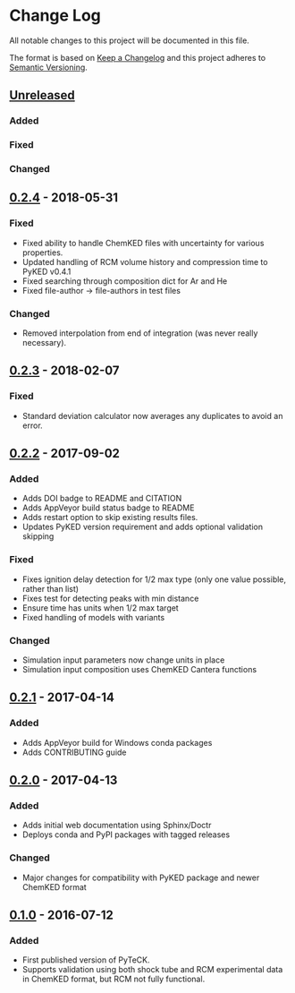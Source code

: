 # Change Log
All notable changes to this project will be documented in this file.

The format is based on [Keep a Changelog](http://keepachangelog.com/)
and this project adheres to [Semantic Versioning](http://semver.org/).

## [Unreleased]
### Added

### Fixed

### Changed


## [0.2.4] - 2018-05-31
### Fixed
- Fixed ability to handle ChemKED files with uncertainty for various properties.
- Updated handling of RCM volume history and compression time to PyKED v0.4.1
- Fixed searching through composition dict for Ar and He
- Fixed file-author -> file-authors in test files

### Changed
- Removed interpolation from end of integration (was never really necessary).


## [0.2.3] - 2018-02-07
### Fixed
- Standard deviation calculator now averages any duplicates to avoid an error.

## [0.2.2] - 2017-09-02
### Added
- Adds DOI badge to README and CITATION
- Adds AppVeyor build status badge to README
- Adds restart option to skip existing results files.
- Updates PyKED version requirement and adds optional validation skipping

### Fixed
- Fixes ignition delay detection for 1/2 max type (only one value possible, rather than list)
- Fixes test for detecting peaks with min distance
- Ensure time has units when 1/2 max target
- Fixed handling of models with variants

### Changed
- Simulation input parameters now change units in place
- Simulation input composition uses ChemKED Cantera functions

## [0.2.1] - 2017-04-14
### Added
- Adds AppVeyor build for Windows conda packages
- Adds CONTRIBUTING guide

## [0.2.0] - 2017-04-13
### Added
- Adds initial web documentation using Sphinx/Doctr
- Deploys conda and PyPI packages with tagged releases

### Changed
- Major changes for compatibility with PyKED package and newer ChemKED format

## [0.1.0] - 2016-07-12
### Added
- First published version of PyTeCK.
- Supports validation using both shock tube and RCM experimental data in ChemKED format, but RCM not fully functional.

 [Unreleased]: https://github.com/kyleniemeyer/PyTeCK/compare/v0.2.4...HEAD
 [0.2.4]: https://github.com/kyleniemeyer/PyTeCK/compare/v0.2.3...0.2.4
 [0.2.3]: https://github.com/kyleniemeyer/PyTeCK/compare/v0.2.2...0.2.3
 [0.2.2]: https://github.com/kyleniemeyer/PyTeCK/compare/v0.2.1...0.2.2
 [0.2.1]: https://github.com/kyleniemeyer/PyTeCK/compare/v0.2.0...0.2.1
 [0.2.0]: https://github.com/kyleniemeyer/PyTeCK/compare/v0.1...0.2.0
 [0.1.0]: https://github.com/kyleniemeyer/PyTeCK/compare/e99f757b7ea644065a0ee65ce86dbfb8f404be60...v0.1
